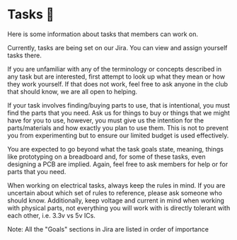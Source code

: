 # Tasks 📃

Here is some information about tasks that members can work on.

Currently, tasks are being set on our Jira. You can view and assign yourself tasks there.

If you are unfamiliar with any of the terminology or concepts described in any task but are interested, first attempt to look up what they mean or how they work yourself. If that does not work, feel free to ask anyone in the club that should know, we are all open to helping.

If your task involves finding/buying parts to use, that is intentional, you must find the parts that you need. Ask us for things to buy or things that we might have for you to use, however, you must give us the intention for the parts/materials and how exactly you plan to use them. This is not to prevent you from experimenting but to ensure our limited budget is used effectively.

You are expected to go beyond what the task goals state, meaning, things like prototyping on a breadboard and, for some of these tasks, even designing a PCB are implied. Again, feel free to ask members for help or for parts that you need.

When working on electrical tasks, always keep the rules in mind. If you are uncertain about which set of rules to reference, please ask someone who should know. Additionally, keep voltage and current in mind when working with physical parts, not everything you will work with is directly tolerant with each other, i.e. 3.3v vs 5v ICs.

Note: All the "Goals" sections in Jira are listed in order of importance
